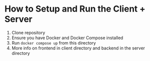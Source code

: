 # How to Setup and Run the Client + Server
1. Clone repository
2. Ensure you have Docker and Docker Compose installed
3. Run `docker compose up` from this directory
4. More info on frontend in client directory and backend in the server directory
